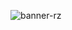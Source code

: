 ![banner-rz](https://github.com/ricardozuritadev/ricardozuritadev/assets/84975927/f9d3cb81-1f4a-4513-bfd4-3f7971972423)
